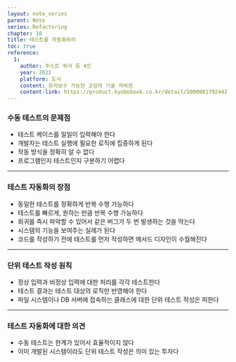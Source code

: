 ```yaml
---
layout: note_series
parent: Note
series: Refactoring
chapter: 10
title: 테스트를 자동화하라
toc: true
reference:
  1: 
    author: 주스트 뷔서 등 4인
    year: 2021
    platform: 도서
    content: 유지보수 가능한 코딩의 기술 자바편
    content-link: https://product.kyobobook.co.kr/detail/S000001792442
---
```


### 수동 테스트의 문제점

- 테스트 케이스를 일일이 입력해야 한다
- 개발자는 테스트 실행에 필요한 로직에 집중하게 된다
- 작동 방식을 정확히 알 수 없다
- 프로그램인지 테스트인지 구분하기 어렵다

---

### 테스트 자동화의 장점

- 동일한 테스트를 정확하게 반복 수행 가능하다
- 테스트를 빠르게, 원하는 만큼 반복 수행 가능하다
- 회귀를 즉시 파악할 수 있어서 같은 버그가 두 번 발생하는 것을 막는다
- 시스템의 기능을 보여주는 실례가 된다
- 코드를 작성하기 전에 테스트를 먼저 작성하면 메서드 디자인이 수월해진다

---

### 단위 테스트 작성 원칙

- 정상 입력과 비정상 입력에 대한 처리를 각각 테스트한다
- 테스트 결과는 테스트 대상의 로직만 반영해야 한다
- 파일 시스템이나 DB 서버에 접속하는 클래스에 대한 단위 테스트 작성은 피한다

---

### 테스트 자동화에 대한 의견

- 수동 테스트는 한계가 있어서 효율적이지 않다
- 이미 개발된 시스템이라도 단위 테스트 작성은 의미 있는 투자다
